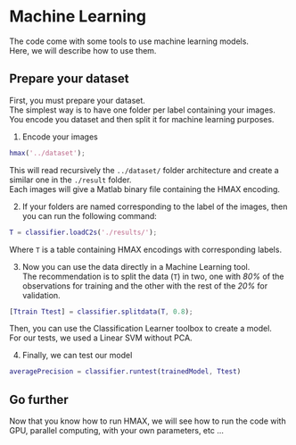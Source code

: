 # Machine Learning

The code come with some tools to use machine learning models.  
Here, we will describe how to use them.

## Prepare your dataset

First, you must prepare your dataset.  
The simplest way is to have one folder per label containing your images.  
You encode you dataset and then split it for machine learning purposes.

1. Encode your images
```matlab
hmax('../dataset');
```
This will read recursively the `../dataset/` folder architecture and create a similar one in the `./result` folder.  
Each images will give a Matlab binary file containing the HMAX encoding.

2. If your folders are named corresponding to the label of the images, then you can run the following command:
```matlab
T = classifier.loadC2s('./results/');
```

Where `T` is a table containing HMAX encodings with corresponding labels.

3. Now you can use the data directly in a Machine Learning tool.  
The recommendation is to split the data (`T`) in two, one with *80%* of the observations for training and the other with the rest of the *20%* for validation.  

```matlab
[Ttrain Ttest] = classifier.splitdata(T, 0.8);
```

Then, you can use the Classification Learner toolbox to create a model.  
For our tests, we used a Linear SVM without PCA.

4. Finally, we can test our model
```matlab
averagePrecision = classifier.runtest(trainedModel, Ttest)
```

## Go further

Now that you know how to run HMAX, we will see how to run the code with GPU, parallel computing, with your own parameters, etc ...
